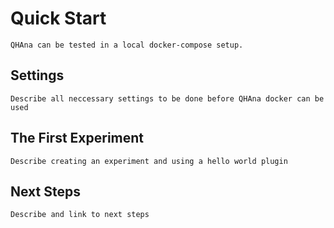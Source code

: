 # Quick Start

```{note}
QHAna can be tested in a local docker-compose setup.
```

## Settings

```{todo}
Describe all neccessary settings to be done before QHAna docker can be used
```

## The First Experiment

```{todo}
Describe creating an experiment and using a hello world plugin
```

## Next Steps

```{todo}
Describe and link to next steps
```
